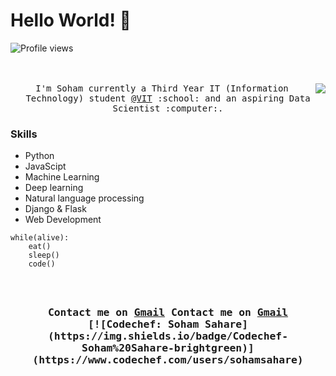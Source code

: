 # Hello World! 👋

![Profile views](https://komarev.com/ghpvc/?username=sohamsahare)

<p align="center">
  <br><br>
  <samp>
    <img align="right" src="https://media.giphy.com/media/xUA7bdpLxQhsSQdyog/giphy.gif">
I'm Soham currently a Third Year IT (Information Technology) student <a href="https://vit.edu.in/" target="_blank">@VIT</a> :school: and an aspiring Data Scientist :computer:. 
  </samp>  
</p>

### Skills  
- Python
- JavaScipt
- Machine Learning
- Deep learning
- Natural language processing
- Django & Flask
- Web Development 



```
while(alive):
    eat()
    sleep()
    code()
```

<h3 align="center">
  <samp>
  <br><br>Contact me on <a href="mailto:sohamsahare123@gmail.com">Gmail</a> 
  </samp>
  
  <samp>
    Contact me on <a href="mailto:sohamsahare123@gmail.com">Gmail</a> <br>
  [![Codechef: Soham Sahare](https://img.shields.io/badge/Codechef-Soham%20Sahare-brightgreen)](https://www.codechef.com/users/sohamsahare)

  </samp>
</h3>
